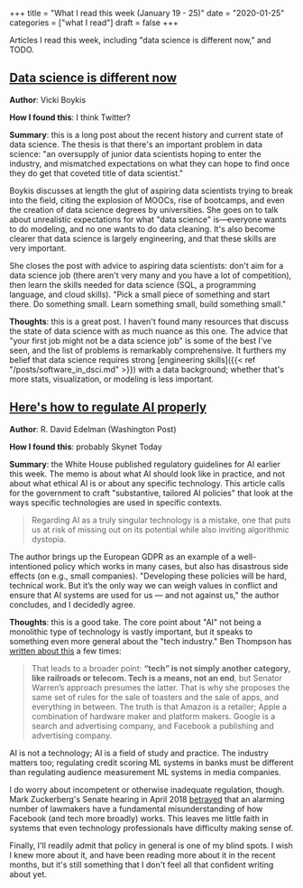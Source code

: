 +++
title = "What I read this week (January 19 - 25)"
date = "2020-01-25"
categories = ["what I read"]
draft = false
+++

Articles I read this week, including "data science is different now," and TODO. <!--more-->

## [Data science is different now](http://veekaybee.github.io/2019/02/13/data-science-is-different/)
**Author**: Vicki Boykis

**How I found this**: I think Twitter?

**Summary**: this is a long post about the recent history and current state of data science. The thesis is that there's an important problem in data science: "an oversupply of junior data scientists hoping to enter the industry, and mismatched expectations on what they can hope to find once they do get that coveted title of data scientist."

Boykis discusses at length the glut of aspiring data scientists trying to break into the field, citing the explosion of MOOCs, rise of bootcamps, and even the creation of data science degrees by universities. She goes on to talk about unrealistic expectations for what "data science" is—everyone wants to do modeling, and no one wants to do data cleaning. It's also become clearer that data science is largely engineering, and that these skills are very important.

She closes the post with advice to aspiring data scientists: don't aim for a data science job (there aren't very many and you have a lot of competition), then learn the skills needed for data science (SQL, a programming language, and cloud skills). "Pick a small piece of something and start there. Do something small. Learn something small, build something small."

**Thoughts**: this is a great post. I haven't found many resources that discuss the state of data science with as much nuance as this one. The advice that "your first job might not be a data science job" is some of the best I've seen, and the list of problems is remarkably comprehensive. It furthers my belief that data science requires strong [engineering skills]({{< ref "/posts/software_in_dsci.md" >}}) with a data background; whether that's more stats, visualization, or modeling is less important.

## [Here's how to regulate AI properly](https://www.washingtonpost.com/outlook/2020/01/13/heres-how-regulate-artificial-intelligence-properly/)

**Author**: R. David Edelman (Washington Post)

**How I found this**: probably Skynet Today

**Summary**: the White House published regulatory guidelines for AI earlier this week. The memo is about what AI should look like in practice, and not about what ethical AI is or about any specific technology. This article calls for the government to craft "substantive, tailored AI policies" that look at the ways specific technologies are used in specific contexts. 

> Regarding AI as a truly singular technology is a mistake, one that puts us at risk of missing out on its potential while also inviting algorithmic dystopia.

The author brings up the European GDPR as an example of a well-intentioned policy which works in many cases, but also has disastrous side effects (on e.g., small companies). "Developing these policies will be hard, technical work. But it’s the only way we can weigh values in conflict and ensure that AI systems are used for us — and not against us," the author concludes, and I decidedly agree.

**Thoughts**: this is a good take. The core point about "AI" not being a monolithic type of technology is vastly important, but it speaks to something even more general about the "tech industry." Ben Thompson has [written about this](https://stratechery.com/2019/where-warrens-wrong/) a few times:

> That leads to a broader point: **“tech” is not simply another category, like railroads or telecom. Tech is a means, not an end**, but Senator Warren’s approach presumes the latter. That is why she proposes the same set of rules for the sale of toasters and the sale of apps, and everything in between. The truth is that Amazon is a retailer; Apple a combination of hardware maker and platform makers. Google is a search and advertising company, and Facebook a publishing and advertising company.

AI is not a technology; AI is a field of study and practice. The industry matters too; regulating credit scoring ML systems in banks must be different than regulating audience measurement ML systems in media companies.

I do worry about incompetent or otherwise inadequate regulation, though. Mark Zuckerberg's Senate hearing in April 2018 [betrayed](https://www.vox.com/policy-and-politics/2018/4/10/17222062/mark-zuckerberg-testimony-graham-facebook-regulations) that an alarming number of lawmakers have a fundamental misunderstanding of how Facebook (and tech more broadly) works. This leaves me little faith in systems that even technology professionals have difficulty making sense of.

Finally, I'll readily admit that policy in general is one of my blind spots. I wish I knew more about it, and have been reading more about it in the recent months, but it's still something that I don't feel all that confident writing about yet.

